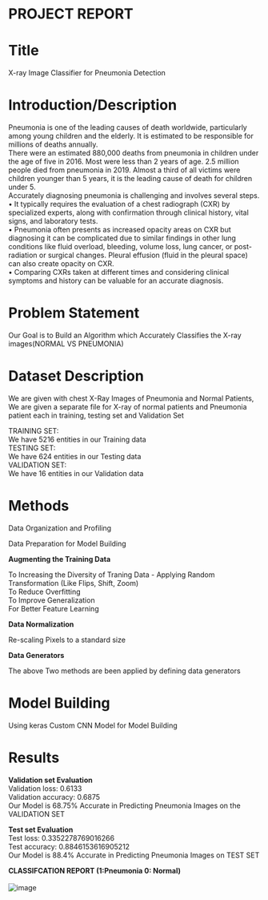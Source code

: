 # PROJECT REPORT 
# Title
X-ray Image Classifier for Pneumonia Detection
# Introduction/Description 
Pneumonia is one of the leading causes of death worldwide, particularly among young children and the elderly. It is estimated to be responsible for millions of deaths annually.<br>
There were an estimated 880,000 deaths from pneumonia in children under the age of five in 2016. Most were less than 2 years of age.
2.5 million people died from pneumonia in 2019. Almost a third of all victims were children younger than 5 years, it is the leading cause of death for children under 5.<br>
Accurately diagnosing pneumonia is challenging and involves several steps.<br>
•	It typically requires the evaluation of a chest radiograph (CXR) by specialized experts, along with confirmation through clinical history, vital signs, and laboratory tests.<br>
•	Pneumonia often presents as increased opacity areas on CXR but diagnosing it can be complicated due to similar findings in other lung conditions like fluid overload, bleeding, volume loss, lung cancer, or post-radiation or surgical changes. Pleural effusion (fluid in the pleural space) can also create opacity on CXR. <br>
•	Comparing CXRs taken at different times and considering clinical symptoms and history can be valuable for an accurate diagnosis. 

# Problem Statement 
Our Goal is to Build an Algorithm which Accurately Classifies the X-ray images(NORMAL VS PNEUMONIA)

# Dataset Description
We are given with chest X-Ray Images of Pneumonia and Normal Patients,<br>
We are given a separate file for X-ray of normal patients and Pneumonia patient each in training, testing set and Validation Set <br>

TRAINING SET:<br>
We have 5216 entities in our Training data<br>
TESTING SET:<br>
We have 624 entities in our Testing data<br>
VALIDATION SET:<br>
We have 16 entities in our Validation data<br>

# Methods
Data Organization and Profiling <br>

Data Preparation for Model Building<br>

**Augmenting the Training Data**<br>

To Increasing the Diversity of Traning Data - Applying Random Transformation (Like Flips, Shift, Zoom)<br>
To Reduce Overfitting<br>
To Improve Generalization<br>
For Better Feature Learning<br>

**Data Normalization**<br>

Re-scaling Pixels to a standard size <br>

**Data Generators**<br>

The above Two methods are been applied by defining data generators <br>

# Model Building

Using keras Custom CNN Model for Model Building <br>

# Results

**Validation set Evaluation**	<br>
Validation loss: 0.6133 <br>
Validation accuracy: 0.6875 <br>
Our Model is 68.75% Accurate in Predicting Pneumonia Images on the VALIDATION SET <br>

**Test set Evaluation**	<br>
Test loss: 0.3352278769016266 <br>
Test accuracy: 0.8846153616905212 <br>
Our Model is 88.4% Accurate in Predicting Pneumonia Images on TEST SET

**CLASSIFCATION REPORT (1:Pneumonia 0: Normal)** <br>
<br>
![image](https://github.com/princed145/Pneumonia-detection-tool-/assets/63622088/6f6a6474-b97f-424e-af41-8a18cfb2a2ac)




